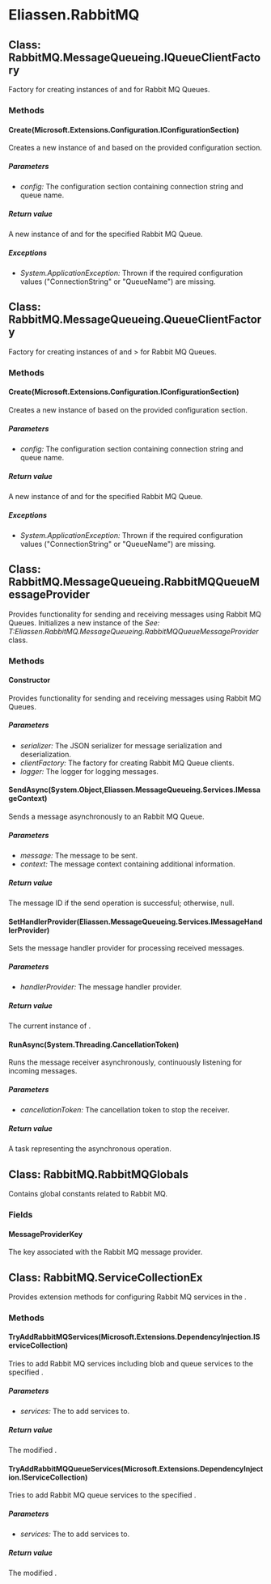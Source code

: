 ﻿# Eliassen.RabbitMQ


## Class: RabbitMQ.MessageQueueing.IQueueClientFactory
Factory for creating instances of and for Rabbit MQ Queues.
### Methods


#### Create(Microsoft.Extensions.Configuration.IConfigurationSection)
Creates a new instance of and based on the provided configuration section.

##### Parameters
* *config:* The configuration section containing connection string and queue name.




##### Return value
A new instance of and for the specified Rabbit MQ Queue.



##### Exceptions

* *System.ApplicationException:* Thrown if the required configuration values ("ConnectionString" or "QueueName") are missing.




## Class: RabbitMQ.MessageQueueing.QueueClientFactory
Factory for creating instances of and &gt; for Rabbit MQ Queues.
### Methods


#### Create(Microsoft.Extensions.Configuration.IConfigurationSection)
Creates a new instance of based on the provided configuration section.

##### Parameters
* *config:* The configuration section containing connection string and queue name.




##### Return value
A new instance of and for the specified Rabbit MQ Queue.



##### Exceptions

* *System.ApplicationException:* Thrown if the required configuration values ("ConnectionString" or "QueueName") are missing.




## Class: RabbitMQ.MessageQueueing.RabbitMQQueueMessageProvider
Provides functionality for sending and receiving messages using Rabbit MQ Queues.
            Initializes a new instance of the  *See: T:Eliassen.RabbitMQ.MessageQueueing.RabbitMQQueueMessageProvider* class.
            
### Methods


#### Constructor
Provides functionality for sending and receiving messages using Rabbit MQ Queues.

##### Parameters
* *serializer:* The JSON serializer for message serialization and deserialization.
* *clientFactory:* The factory for creating Rabbit MQ Queue clients.
* *logger:* The logger for logging messages.




#### SendAsync(System.Object,Eliassen.MessageQueueing.Services.IMessageContext)
Sends a message asynchronously to an Rabbit MQ Queue.

##### Parameters
* *message:* The message to be sent.
* *context:* The message context containing additional information.




##### Return value
The message ID if the send operation is successful; otherwise, null.



#### SetHandlerProvider(Eliassen.MessageQueueing.Services.IMessageHandlerProvider)
Sets the message handler provider for processing received messages.

##### Parameters
* *handlerProvider:* The message handler provider.




##### Return value
The current instance of .



#### RunAsync(System.Threading.CancellationToken)
Runs the message receiver asynchronously, continuously listening for incoming messages.

##### Parameters
* *cancellationToken:* The cancellation token to stop the receiver.




##### Return value
A task representing the asynchronous operation.



## Class: RabbitMQ.RabbitMQGlobals
Contains global constants related to Rabbit MQ.
### Fields

#### MessageProviderKey
The key associated with the Rabbit MQ message provider.

## Class: RabbitMQ.ServiceCollectionEx
Provides extension methods for configuring Rabbit MQ services in the .
### Methods


#### TryAddRabbitMQServices(Microsoft.Extensions.DependencyInjection.IServiceCollection)
Tries to add Rabbit MQ services including blob and queue services to the specified .

##### Parameters
* *services:* The to add services to.




##### Return value
The modified .



#### TryAddRabbitMQQueueServices(Microsoft.Extensions.DependencyInjection.IServiceCollection)
Tries to add Rabbit MQ queue services to the specified .

##### Parameters
* *services:* The to add services to.




##### Return value
The modified .


